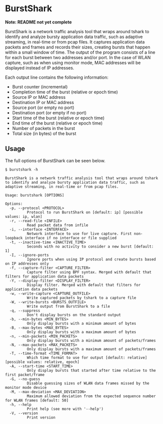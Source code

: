 # BurstShark

**Note: README not yet complete**

BurstShark is a network traffic analysis tool that wraps around tshark to identify and analyze bursty application data traffic, such as adaptive streaming, in real-time or from pcap files. It captures application data packets and frames and records their sizes, creating bursts that happen within a small window of time. The output of the program consists of a line for each burst between two addresses and/or port. In the case of WLAN capture, such as when using monitor mode, MAC addresses will be displayed instead of IP addresses.

Each output line contains the following information:

* Burst counter (incremental)
* Completion time of the burst (relative or epoch time)
* Source IP or MAC address
* Destination IP or MAC address
* Source port (or empty no port)
* Destination port (or empty if no port)
* Start time of the burst (relative or epoch time)
* End time of the burst (relative or epoch time)
* Number of packets in the burst
* Total size (in bytes) of the burst

## Usage
The full options of BurstShark can be seen below.

```
$ burstshark -h

BurstShark is a network traffic analysis tool that wraps around tshark to identify and analyze bursty application data traffic, such as adaptive streaming, in real-time or from pcap files.

Usage: burstshark [OPTIONS]

Options:
  -p, --protocol <PROTOCOL>
          Protocol to run BurstShark on [default: ip] [possible values: ip, wlan]
  -r, --read-file <INFILE>
          Read packet data from infile
  -i, --interface <INTERFACE>
          Network interface to use for live capture. First non-loopback interface if no interface or file supplied
  -t, --inactive-time <INACTIVE_TIME>
          Seconds with no activity to consider a new burst [default: 1]
  -I, --ignore-ports
          Ignore ports when using IP protocol and create bursts based on IP addresses only
  -f, --capture-filter <CAPTURE_FILTER>
          Capture filter using BPF syntax. Merged with default that filters for application data packets
  -Y, --display-filter <DISPLAY_FILTER>
          Display filter. Merged with default that filters for application data packets
  -w, --write-capture <CAPTURE_OUTFILE>
          Write captured packets by tshark to a capture file
  -W, --write-bursts <BURSTS_OUTFILE>
          Write output from BurstShark to a file
  -q, --suppress
          Don't display bursts on the standard output
  -b, --min-bytes <MIN_BYTES>
          Only display bursts with a minimum amount of bytes
  -B, --max-bytes <MAX_BYTES>
          Only display bursts with a maximum amount of bytes
  -n, --min-packets <MIN_PACKETS>
          Only display bursts with a minimum amount of packets/frames
  -N, --max-packets <MAX_PACKETS>
          Only display bursts with a maximum amount of packets/frames
  -T, --time-format <TIME_FORMAT>
          Which time format to use for output [default: relative] [possible values: relative, epoch]
  -A, --start-time <START_TIME>
          Only display bursts that started after time relative to the first packet/frame
  -G, --no-guess
          Disable guessing sizes of WLAN data frames missed by the monitor mode device
  -M, --max-deviation <MAX_DEVIATION>
          Maximum allowed deviation from the expected sequence number for WLAN frames [default: 50]
  -h, --help
          Print help (see more with '--help')
  -V, --version
          Print version
```

